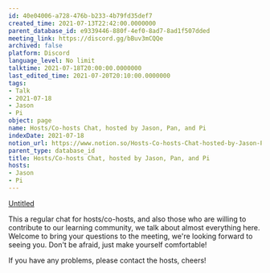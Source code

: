 ```yaml
---
id: 40e04006-a728-476b-b233-4b79fd35def7
created_time: 2021-07-13T22:42:00.0000000
parent_database_id: e9339446-880f-4ef0-8ad7-8ad1f507dded
meeting_link: https://discord.gg/bBuv3mCQQe
archived: false
platform: Discord
language_level: No limit
talktime: 2021-07-18T20:00:00.0000000
last_edited_time: 2021-07-20T20:10:00.0000000
tags:
- Talk
- 2021-07-18
- Jason
- Pi
object: page
name: Hosts/Co-hosts Chat, hosted by Jason, Pan, and Pi
indexDate: 2021-07-18
notion_url: https://www.notion.so/Hosts-Co-hosts-Chat-hosted-by-Jason-Pan-and-Pi-40e04006a728476bb2334b79fd35def7
parent_type: database_id
title: Hosts/Co-hosts Chat, hosted by Jason, Pan, and Pi
hosts:
- Jason
- Pi
---
```




[Untitled](https://www.notion.so/d637a27eb33f44cbb92a56c3359cc567)   



This a regular chat for hosts/co-hosts, and also those who are willing to contribute to our learning community, we talk about almost everything here. Welcome to bring your questions to the meeting, we're looking forward to seeing you. Don't be afraid, just make yourself comfortable!

If you have any problems, please contact the hosts, cheers!



